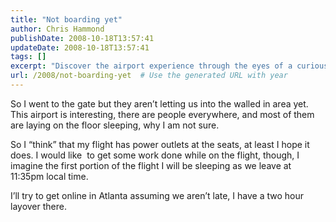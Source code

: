 ```yaml
---
title: "Not boarding yet"
author: Chris Hammond
publishDate: 2008-10-18T13:57:41
updateDate: 2008-10-18T13:57:41
tags: []
excerpt: "Discover the airport experience through the eyes of a curious traveler. From power outlets to people-watching, this journey is full of unexpected surprises."
url: /2008/not-boarding-yet  # Use the generated URL with year
---
```

<p>So I went to the gate but they aren’t letting us into the walled in area yet. This airport is interesting, there are people everywhere, and most of them are laying on the floor sleeping, why I am not sure.</p>  <p>So I “think” that my flight has power outlets at the seats, at least I hope it does. I would like&#160; to get some work done while on the flight, though, I imagine the first portion of the flight I will be sleeping as we leave at 11:35pm local time.</p>  <p>I’ll try to get online in Atlanta assuming we aren’t late, I have a two hour layover there. </p>

